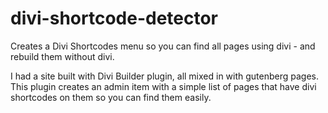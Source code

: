 # divi-shortcode-detector
Creates a Divi Shortcodes menu so you can find all pages using divi - and rebuild them without divi. 

I had a site built with Divi Builder plugin, all mixed in with gutenberg pages.  This plugin creates an admin item with a simple list of pages that have divi shortcodes on them so you can find them easily. 
